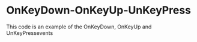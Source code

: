 # OnKeyDown-OnKeyUp-UnKeyPress
This code is an example of the OnKeyDown, OnKeyUp and UnKeyPressevents
